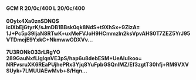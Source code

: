 #### GCM R 20/0c/400 L 20/0c/400
**0OyIx4Xa0znSDNQS**<br/>**icIXbEjGtyrK/sJmDB1BBsk0qk8NdS+t9XhSx+9ZizA=**<br/>**1J+Pc5p39IjaN8RTwK+uxMeFVJoH9HCmmzln2ksVpvAHS0T7ZEZ5YrJ95VTDmcjE9YxkC+NkmwwODXVv...**<br/><br/>
**7U3RONkO33rLRgYO**<br/>**289GauNxfLlgIqnVE3pS/hap6u8debESM+UeAIuIkoo=**<br/>**NRFvsruXK6REaPUjhePRx3Yjq8YuFpbGSQnlMZ/Ef3zgtT30hfj+RM9VXVSUyk+7LMUUAEwMvb+8/Hqn...**